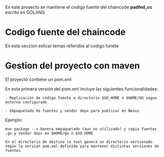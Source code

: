 En este proyecto se mantiene el codigo fuente del chaincode **padfed_cc** escrito en GOLANG

# Codigo fuente del chaincode

En esta seccion exlicar temas referidos al codigo funete

# Gestion del proyecto con maven

El proyecto contiene un pom.xml 

En esta primera versión del pom.xml incluye las siguientes funcionalidades:

    - Replicación de código fuente a directorio $GO_HOME o $HOME/GO segun entorno configurado

    - Empaquetado de fuentes y vendor deps para publicar en Nexus

Ejemplo:

    mvn package --> Genera empaquetado (aun no utilizado) y copia fuentes .go y vendor deps en $HOME/go o $GO_HOME

    En el directorio de destino la tool generá un directorio versionado según la version pom.xml definida para mantener distintas versiones de fuentes

